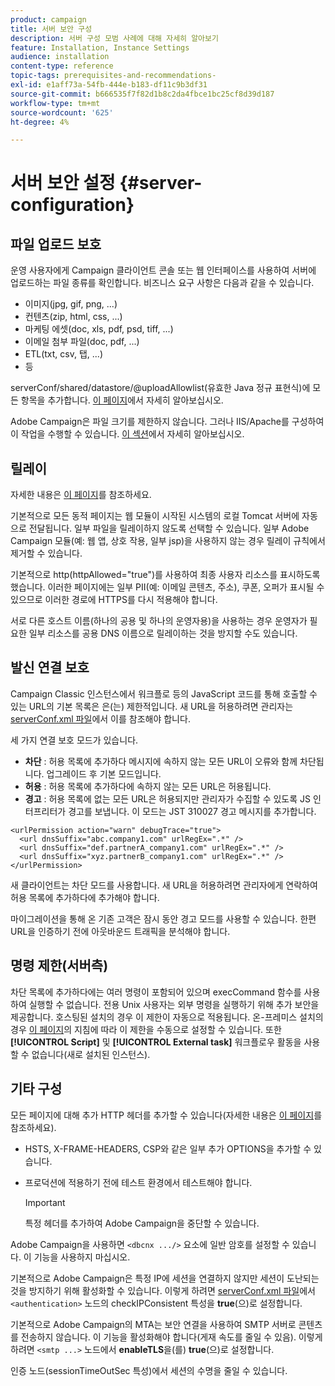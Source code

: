 ```yaml
---
product: campaign
title: 서버 보안 구성
description: 서버 구성 모범 사례에 대해 자세히 알아보기
feature: Installation, Instance Settings
audience: installation
content-type: reference
topic-tags: prerequisites-and-recommendations-
exl-id: e1aff73a-54fb-444e-b183-df11c9b3df31
source-git-commit: b666535f7f82d1b8c2da4fbce1bc25cf8d39d187
workflow-type: tm+mt
source-wordcount: '625'
ht-degree: 4%

---
```


# 서버 보안 설정 {#server-configuration}

## 파일 업로드 보호

운영 사용자에게 Campaign 클라이언트 콘솔 또는 웹 인터페이스를 사용하여 서버에 업로드하는 파일 종류를 확인합니다. 비즈니스 요구 사항은 다음과 같을 수 있습니다.

* 이미지(jpg, gif, png, ...)
* 컨텐츠(zip, html, css, ...)
* 마케팅 에셋(doc, xls, pdf, psd, tiff, ...)
* 이메일 첨부 파일(doc, pdf, ...)
* ETL(txt, csv, 탭, ...)
* 등

serverConf/shared/datastore/@uploadAllowlist(유효한 Java 정규 표현식)에 모든 항목을 추가합니다. [이 페이지](../../installation/using/file-res-management.md)에서 자세히 알아보십시오.

Adobe Campaign은 파일 크기를 제한하지 않습니다. 그러나 IIS/Apache를 구성하여 이 작업을 수행할 수 있습니다. [이 섹션](../../installation/using/web-server-configuration.md)에서 자세히 알아보십시오.

## 릴레이

자세한 내용은 [이 페이지](../../installation/using/configuring-campaign-server.md#dynamic-page-security-and-relays)를 참조하세요.

기본적으로 모든 동적 페이지는 웹 모듈이 시작된 시스템의 로컬 Tomcat 서버에 자동으로 전달됩니다. 일부 파일을 릴레이하지 않도록 선택할 수 있습니다. 일부 Adobe Campaign 모듈(예: 웹 앱, 상호 작용, 일부 jsp)을 사용하지 않는 경우 릴레이 규칙에서 제거할 수 있습니다.

기본적으로 http(httpAllowed=&quot;true&quot;)를 사용하여 최종 사용자 리소스를 표시하도록 했습니다. 이러한 페이지에는 일부 PII(예: 이메일 콘텐츠, 주소), 쿠폰, 오퍼가 표시될 수 있으므로 이러한 경로에 HTTPS를 다시 적용해야 합니다.

서로 다른 호스트 이름(하나의 공용 및 하나의 운영자용)을 사용하는 경우 운영자가 필요한 일부 리소스를 공용 DNS 이름으로 릴레이하는 것을 방지할 수도 있습니다.

## 발신 연결 보호

Campaign Classic 인스턴스에서 워크플로 등의 JavaScript 코드를 통해 호출할 수 있는 URL의 기본 목록은 은(는) 제한적입니다. 새 URL을 허용하려면 관리자는 [serverConf.xml 파일](../../installation/using/the-server-configuration-file.md)에서 이를 참조해야 합니다.

세 가지 연결 보호 모드가 있습니다.

* **차단** : 허용 목록에 추가하다 메시지에 속하지 않는 모든 URL이 오류와 함께 차단됩니다. 업그레이드 후 기본 모드입니다.
* **허용** : 허용 목록에 추가하다에 속하지 않는 모든 URL은 허용됩니다.
* **경고** : 허용 목록에 없는 모든 URL은 허용되지만 관리자가 수집할 수 있도록 JS 인터프리터가 경고를 보냅니다. 이 모드는 JST 310027 경고 메시지를 추가합니다.

```
<urlPermission action="warn" debugTrace="true">
  <url dnsSuffix="abc.company1.com" urlRegEx=".*" />
  <url dnsSuffix="def.partnerA_company1.com" urlRegEx=".*" />
  <url dnsSuffix="xyz.partnerB_company1.com" urlRegEx=".*" />
</urlPermission>
```

새 클라이언트는 차단 모드를 사용합니다. 새 URL을 허용하려면 관리자에게 연락하여 허용 목록에 추가하다에 추가해야 합니다.

마이그레이션을 통해 온 기존 고객은 잠시 동안 경고 모드를 사용할 수 있습니다. 한편 URL을 인증하기 전에 아웃바운드 트래픽을 분석해야 합니다.

## 명령 제한(서버측)

차단 목록에 추가하다에는 여러 명령이 포함되어 있으며 execCommand 함수를 사용하여 실행할 수 없습니다. 전용 Unix 사용자는 외부 명령을 실행하기 위해 추가 보안을 제공합니다. 호스팅된 설치의 경우 이 제한이 자동으로 적용됩니다. 온-프레미스 설치의 경우 [이 페이지](../../installation/using/configuring-campaign-server.md#restricting-authorized-external-commands)의 지침에 따라 이 제한을 수동으로 설정할 수 있습니다. 또한 **[!UICONTROL Script]** 및 **[!UICONTROL External task]** 워크플로우 활동을 사용할 수 없습니다(새로 설치된 인스턴스).

## 기타 구성

모든 페이지에 대해 추가 HTTP 헤더를 추가할 수 있습니다(자세한 내용은 [이 페이지](../../installation/using/configuring-campaign-server.md#restricting-authorized-external-commands)를 참조하세요).

* HSTS, X-FRAME-HEADERS, CSP와 같은 일부 추가 OPTIONS을 추가할 수 있습니다.
* 프로덕션에 적용하기 전에 테스트 환경에서 테스트해야 합니다.

  >[!IMPORTANT]
  >
  >특정 헤더를 추가하여 Adobe Campaign을 중단할 수 있습니다.

Adobe Campaign을 사용하면 `<dbcnx .../>` 요소에 일반 암호를 설정할 수 있습니다. 이 기능을 사용하지 마십시오.

기본적으로 Adobe Campaign은 특정 IP에 세션을 연결하지 않지만 세션이 도난되는 것을 방지하기 위해 활성화할 수 있습니다. 이렇게 하려면 [serverConf.xml 파일](../../installation/using/the-server-configuration-file.md)에서 `<authentication>` 노드의 checkIPConsistent 특성을 **true**(으)로 설정합니다.

기본적으로 Adobe Campaign의 MTA는 보안 연결을 사용하여 SMTP 서버로 콘텐츠를 전송하지 않습니다. 이 기능을 활성화해야 합니다(게재 속도를 줄일 수 있음). 이렇게 하려면 `<smtp ...>` 노드에서 **enableTLS**&#x200B;을(를) **true**(으)로 설정합니다.

인증 노드(sessionTimeOutSec 특성)에서 세션의 수명을 줄일 수 있습니다.

